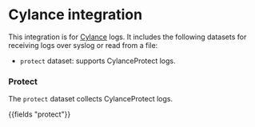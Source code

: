 # Cylance integration

This integration is for [Cylance](https://www.blackberry.com/us/en/products/unified-endpoint-security/blackberry-protect) logs. It includes the following datasets for receiving logs over syslog or read from a file:

- `protect` dataset: supports CylanceProtect logs.

### Protect

The `protect` dataset collects CylanceProtect logs.

{{fields "protect"}}